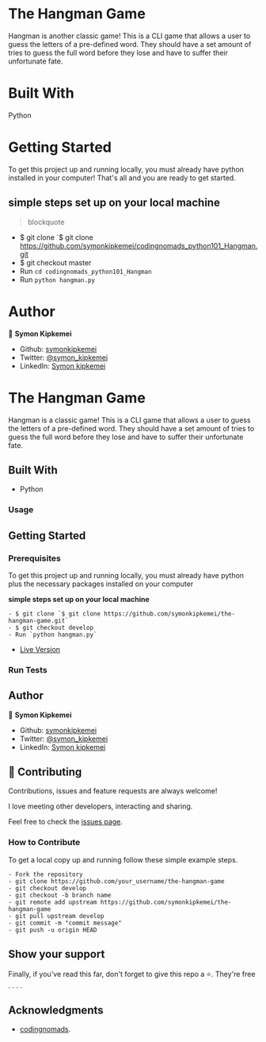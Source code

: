 # The Hangman Game
Hangman is another classic game! This is a CLI game that allows a user to guess the letters of a pre-defined word. They should have a set amount of tries to guess the full word before they lose and have to suffer their unfortunate fate.

# Built With
Python


# Getting Started

To get this project up and running locally, you must already have python installed in your computer!
That's all and you are ready to get started.

## simple steps set up on your local machine

> blockquote 

- $ git clone `$ git clone https://github.com/symonkipkemei/codingnomads_python101_Hangman.git
- $ git checkout master
- Run `cd codingnomads_python101_Hangman`
- Run `python hangman.py`

# Author

👤 **Symon Kipkemei**

- Github: [symonkipkemei](https://github.com/symonkipkemei)
- Twitter: [@symon_kipkemei](https://twitter.com/symon_kipkemei)
- LinkedIn: [Symon kipkemei](https://www.linkedin.com/in/symon_kipkemei/)


# The Hangman Game

Hangman is a classic game! This is a CLI game that allows a user to guess the letters of a pre-defined word. They should have a set amount of tries to guess the full word before they lose and have to suffer their unfortunate fate.

## Built With

- Python

### Usage


## Getting Started

### Prerequisites

To get this project up and running locally, you must already have python plus the necessary packages installed on your computer

**simple steps set up on your local machine**

```
- $ git clone `$ git clone https://github.com/symonkipkemei/the-hangman-game.git`
- $ git checkout develop
- Run `python hangman.py`
```

- [Live Version](https://the-hangan-game.netlify.app/)

### Run Tests


## Author

👤 **Symon Kipkemei**

- Github: [symonkipkemei](https://github.com/symonkipkemei)
- Twitter: [@symon_kipkemei](https://twitter.com/symon_kipkemei)
- LinkedIn: [Symon kipkemei](https://www.linkedin.com/in/symon_kipkemei/)

## 🤝 Contributing

Contributions, issues and feature requests are always welcome!

I love meeting other developers, interacting and sharing.

Feel free to check the [issues page](https://github.com/symonkipkemei/the-hangman-game).

### How to Contribute

To get a local copy up and running follow these simple example steps.

```
- Fork the repository
- git clone https://github.com/your_username/the-hangman-game
- git checkout develop
- git checkout -b branch name
- git remote add upstream https://github.com/symonkipkemei/the-hangman-game
- git pull upstream develop
- git commit -m "commit message"
- git push -u origin HEAD
```

## Show your support

Finally, if you've read this far, don't forget to give this repo a ⭐️. They're free . . . .

## Acknowledgments

- [codingnomads](https://codingnomads.co/).







 